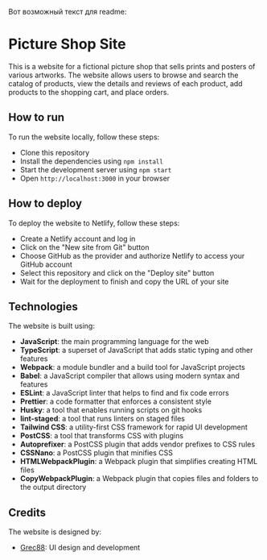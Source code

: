 Вот возможный текст для readme:

# Picture Shop Site

This is a website for a fictional picture shop that sells prints and posters of various artworks. The website allows users to browse and search the catalog of products, view the details and reviews of each product, add products to the shopping cart, and place orders.

## How to run

To run the website locally, follow these steps:

- Clone this repository
- Install the dependencies using `npm install`
- Start the development server using `npm start`
- Open `http://localhost:3000` in your browser

## How to deploy

To deploy the website to Netlify, follow these steps:

- Create a Netlify account and log in
- Click on the "New site from Git" button
- Choose GitHub as the provider and authorize Netlify to access your GitHub account
- Select this repository and click on the "Deploy site" button
- Wait for the deployment to finish and copy the URL of your site

## Technologies

The website is built using:

- **JavaScript**: the main programming language for the web
- **TypeScript**: a superset of JavaScript that adds static typing and other features
- **Webpack**: a module bundler and a build tool for JavaScript projects
- **Babel**: a JavaScript compiler that allows using modern syntax and features
- **ESLint**: a JavaScript linter that helps to find and fix code errors
- **Prettier**: a code formatter that enforces a consistent style
- **Husky**: a tool that enables running scripts on git hooks
- **lint-staged**: a tool that runs linters on staged files
- **Tailwind CSS**: a utility-first CSS framework for rapid UI development
- **PostCSS**: a tool that transforms CSS with plugins
- **Autoprefixer**: a PostCSS plugin that adds vendor prefixes to CSS rules
- **CSSNano**: a PostCSS plugin that minifies CSS
- **HTMLWebpackPlugin**: a Webpack plugin that simplifies creating HTML files
- **CopyWebpackPlugin**: a Webpack plugin that copies files and folders to the output directory

## Credits

The website is designed by:

- [Grec88](https://github.com/Grec88): UI design and development
